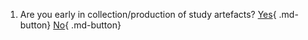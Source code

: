 1. Are you early in collection/production of study artefacts?
    [Yes](section3/early.md){ .md-button}
    [No](section3/late.md){ .md-button}

